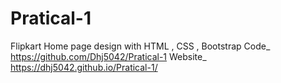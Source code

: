 # Pratical-1
Flipkart Home page design with HTML , CSS , Bootstrap 
Code_  https://github.com/Dhj5042/Pratical-1
Website_  https://dhj5042.github.io/Pratical-1/
